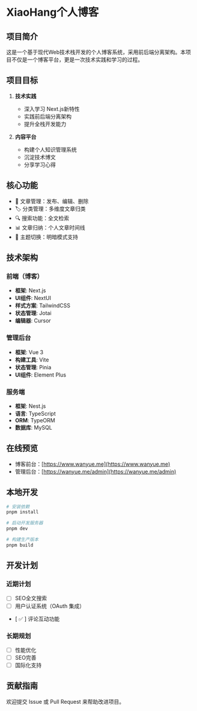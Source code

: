 # XiaoHang个人博客

## 项目简介

这是一个基于现代Web技术栈开发的个人博客系统，采用前后端分离架构。本项目不仅是一个博客平台，更是一次技术实践和学习的过程。

## 项目目标

1. **技术实践**

   - 深入学习 Next.js新特性
   - 实践前后端分离架构
   - 提升全栈开发能力

2. **内容平台**
   - 构建个人知识管理系统
   - 沉淀技术博文
   - 分享学习心得

## 核心功能

- 📝 文章管理：发布、编辑、删除
- 🏷️ 分类管理：多维度文章归类
- 🔍 搜索功能：全文检索
- 📊 文章归纳：个人文章时间线
- 🎨 主题切换：明暗模式支持

## 技术架构

### 前端（博客）

- **框架**: Next.js
- **UI组件**: NextUI
- **样式方案**: TailwindCSS
- **状态管理**: Jotai
- **编辑器**: Cursor

### 管理后台

- **框架**: Vue 3
- **构建工具**: Vite
- **状态管理**: Pinia
- **UI组件**: Element Plus

### 服务端

- **框架**: Nest.js
- **语言**: TypeScript
- **ORM**: TypeORM
- **数据库**: MySQL

## 在线预览

- 博客前台：[https://www.wanyue.me](https://www.wanyue.me)
- 管理后台：[https://wanyue.me/admin](https://wanyue.me/admin)

## 本地开发

```bash
# 安装依赖
pnpm install

# 启动开发服务器
pnpm dev

# 构建生产版本
pnpm build
```

## 开发计划

### 近期计划

- [ ] SEO全文搜索
- [ ] 用户认证系统（OAuth 集成）
- [ ✅ ] 评论互动功能

### 长期规划

- [ ] 性能优化
- [ ] SEO完善
- [ ] 国际化支持

## 贡献指南

欢迎提交 Issue 或 Pull Request 来帮助改进项目。
